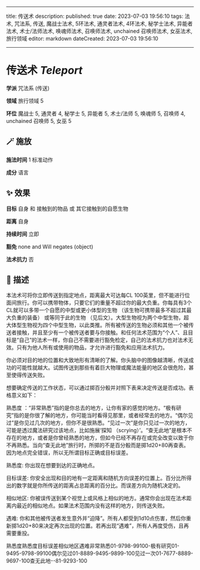 
---
title: 传送术
description: 
published: true
date: 2023-07-03 19:56:10
tags: 法术, 咒法系, 传送, 魔战士法术, 5环法术, 通灵者法术, 4环法术, 秘学士法术, 异能者法术, 术士/法师法术, 唤魂师法术, 召唤师法术, unchained 召唤师法术, 女巫法术, 旅行领域
editor: markdown
dateCreated: 2023-07-03 19:56:10

---

# **传送术** *Teleport*

**学派** 咒法系 (传送) 

**领域** 旅行领域 5

**环位** 魔战士 5, 通灵者 4, 秘学士 5, 异能者 5, 术士/法师 5, 唤魂师 5, 召唤师 4, unchained 召唤师 5, 女巫 5

## 🪄 施放

**施法时间** 1 标准动作

**成分** 语言

## ✨ 效果 

**目标** 自身 和 接触到的物品 或 其它接触到的自愿生物 

**距离** 自身  

**持续时间** 立即 

**豁免** none and Will negates (object)

**法术抗力** 否

## 📖 描述

本法术可将你立即传送到指定地点，距离最大可达每CL 100英里，但不能进行位面间旅行。你可以携带物体，只要它们的重量不超过你的最大负重。你每具有3个CL就可以多带一个自愿的中型或更小体型的生物 （该生物可携带最多不超过其最大负重的装备） 或等同于此的生物 （见后文）。大型生物视为两个中型生物，超大体型生物视为四个中型生物，以此类推。所有被传送的生物必须和其他一个被传送者接触，并且至少有一个被传送者要与你接触。和任何法术范围为“个人”、且目标是“自己”的法术一样，你自己不需要进行豁免检定，自己的法术抗力也对法术无效。只有为他人所有或使用的物品，才允许进行豁免和应用法术抗力。

你必须对目的地的位置和大致地形有清晰的了解。你头脑中的图像越清晰，传送成功的可能性就越大。试图传送到那些有着巨大物理或魔法能量的地区会很危险，甚至使得传送失败。

想要确定传送的工作状态，可以通过掷百分骰并对照下表来决定传送是否成功。表格意义如下：

熟悉度 ：“非常熟悉”指的是你总去的地方，让你有家的感觉的地方。“极有研究”指的是你很了解的地方，你可能当时看得见那里，或者经常去的地方。“偶尔见过”是你见过几次的地方，但你不是很熟悉。“见过一次”是你只见过一次的地方，可能是透过魔法研究过该地点，比如施展‘探知 （scrying）’。“查无此地”是根本不存在的地方，或者是你曾经熟悉的地方，但如今已经不再存在或完全改变以致于你不再熟悉。当向“查无此地”旅行时，所掷的不是百分骰而是掷1d20+80再查表。因为地点完全错误，所以无所谓目标正确或目标误差。

熟悉度: 你出现在想要到达的正确地点。

目标误差: 你安全出现和目的地有一定距离和随机方向误差的位置上。百分比所得出的数字就是你所传送的距离占总距离的百分比。而误差方向为随机决定的。

相似地区: 你被误传送到某个视觉上或风格上相似的地方。通常你会出现在法术距离内最近的相似地点。如果法术范围内没有这样的地方，则传送失败。

遇难: 你和其他被传送者发生意外并“迫降”。所有人都受到1d10点伤害，然后你重新掷1d20+80来决定再次出现的位置。若再出现“遇难”，所有人再度受伤，且再需要重投。

 熟悉度熟悉度目标误差相似地区遇难非常熟悉01-9798-99100-极有研究01-9495-9798-99100偶尔见过01-8889-9495-9899-100见过一次01-7677-8889-9697-100查无此地--81-9293-100 
    